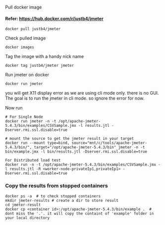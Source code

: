 Pull docker image 
#### Refer: https://hub.docker.com/r/justb4/jmeter

```
docker pull justb4/jmeter
```
Check pulled image

```
docker images
```

Tag the image with a handy nick name

```
docker tag justb4/jmeter jmeter
```

Run jmeter on docker

```
docker run jmeter
```
you will get X11 display error as we are using cli mode only. there is no GUI.  The goal is to run the jmeter in cli mode. so ignore the error for now.

Now run 
```
# For Single Node
docker run jmeter -n -t /opt/apache-jmeter-5.4.3/bin/examples/CSVSample.jmx -l results.jtl -Dserver.rmi.ssl.disable=true

# mount the source to get the jmeter result in your target
docker run --mount type=bind, source="mnt/c/tools/apache-jmeter-5.4.3/bin/", target="/opt/apache-jmeter-5.4.3/bin" jmeter -n -t bin/example.jmx -l bin/results.jtl -Dserver.rmi.ssl.disable=true

For Distributed load test
docker run -n -t /opt/apache-jmeter-5.4.3/bin/examples/CSVSample.jmx -l results.jtl -R <worker-node-privateIp1,privateIp1> -Dserver.rmi.ssl.disable=true
```

### Copy the results from stopped containers

```
docker ps -a  # to check stopped containers
mkdir jmeter-results # create a dir to store result
cd jmeter-result
docker cp <container id>:/opt/apache-jmeter-5.4.3/bin/example .  # dont miss the '.'. it will copy the containt of 'example' folder in your local directory

```
